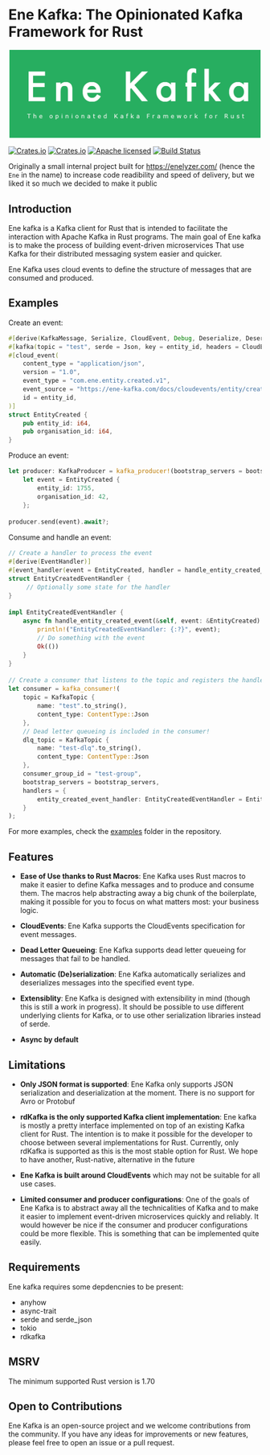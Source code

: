 # Ene Kafka: The Opinionated Kafka Framework for Rust

<p align="center">
<img src="md_assets/ene-kafka.png"
     alt="Markdown Monster icon"
     width=500 />
</p>

[![Crates.io][crates-badge]][crates-url]
[![Crates.io][derive-crates-badge]][derive-crates-url]
[![Apache licensed][license-badge]][license-url]
[![Build Status][actions-badge]][actions-url]

[crates-badge]: https://img.shields.io/crates/v/ene-kafka.svg?label=ene-kafka
[crates-url]: https://crates.io/crates/ene-kafka
[derive-crates-badge]: https://img.shields.io/crates/v/ene-kafka-derive.svg?label=ene-kafka-derive
[derive-crates-url]: https://crates.io/crates/ene-kafka-derive
[license-badge]: https://img.shields.io/badge/license-Apache%20v2-blue.svg
[license-url]: https://github.com/ene-rs/ene-kafka/blob/main/LICENSE
[actions-badge]: https://github.com/ene-rs/ene-kafka/actions/workflows/rust.yml/badge.svg
[actions-url]: https://github.com/ene-rs/ene-kafka/actions?query=branch%3Amain

Originally a small internal project built for https://enelyzer.com/ (hence the `Ene` in the name) to increase code readibility and speed of delivery, but we liked it so much we decided to make it public

## Introduction
Ene kafka is a Kafka client for Rust that is intended to facilitate the interaction with Apache Kafka in Rust programs. The main goal of Ene kafka is to make the process of building event-driven microservices That use Kafka for their distributed messaging system easier and quicker. 

Ene Kafka uses cloud events to define the structure of messages that are consumed and produced.

## Examples

Create an event:
```rust
#[derive(KafkaMessage, Serialize, CloudEvent, Debug, Deserialize, DeserializeFrom)]
#[kafka(topic = "test", serde = Json, key = entity_id, headers = CloudEvent)]
#[cloud_event(
    content_type = "application/json",
    version = "1.0",
    event_type = "com.ene.entity.created.v1",
    event_source = "https://ene-kafka.com/docs/cloudevents/entity/created",
    id = entity_id,
)]
struct EntityCreated {
    pub entity_id: i64,
    pub organisation_id: i64,
}
```

Produce an event:
```rust
let producer: KafkaProducer = kafka_producer!(bootstrap_servers = bootstrap_servers.clone());
    let event = EntityCreated {
        entity_id: 1755,
        organisation_id: 42,
    };

producer.send(event).await?;
```

Consume and handle an event:
```rust
// Create a handler to process the event
#[derive(EventHandler)]
#[event_handler(event = EntityCreated, handler = handle_entity_created_event)]
struct EntityCreatedEventHandler {
     // Optionally some state for the handler
}

impl EntityCreatedEventHandler {
    async fn handle_entity_created_event(&self, event: &EntityCreated) -> ene_kafka::KafkaResult<()> {
        println!("EntityCreatedEventHandler: {:?}", event);
        // Do something with the event
        Ok(())
    }
}

// Create a consumer that listens to the topic and registers the handler
let consumer = kafka_consumer!(
    topic = KafkaTopic {
        name: "test".to_string(),
        content_type: ContentType::Json
    },
    // Dead letter queueing is included in the consumer!
    dlq_topic = KafkaTopic {
        name: "test-dlq".to_string(),
        content_type: ContentType::Json
    },
    consumer_group_id = "test-group",
    bootstrap_servers = bootstrap_servers,
    handlers = {
        entity_created_event_handler: EntityCreatedEventHandler = EntityCreatedEventHandler { /*Handler state initialisation*/ }
    }
);
```
For more examples, check the [examples](ene_kafka_examples/) folder in the repository.

## Features
- **Ease of Use thanks to Rust Macros**: Ene Kafka uses Rust macros to make it easier to define Kafka messages and to produce and consume them. The macros help abstracting away a big chunk of the boilerplate, making it possible for you to focus on what matters most: your business logic.

- **CloudEvents**: Ene Kafka supports the CloudEvents specification for event messages.

- **Dead Letter Queueing**: Ene Kafka supports dead letter queueing for messages that fail to be handled.

- **Automatic (De)serialization**: Ene Kafka automatically serializes and deserializes messages into the specified event type.

- **Extensiblity**: Ene Kafka is designed with extensibility in mind (though this is still a work in progress). It should be possible to use different underlying clients for Kafka, or to use other serialization libraries instead of serde.

- **Async by default**

## Limitations
- **Only JSON format is supported**: Ene Kafka only supports JSON serialization and deserialization at the moment. There is no support for Avro or Protobuf

- **rdKafka is the only supported Kafka client implementation**: Ene kafka is mostly a pretty interface implemented on top of an existing Kafka client for Rust. The intention is to make it possible for the developer to choose between several implementations for Rust. Currently, only rdKafka is supported as this is the most stable option for Rust. We hope to have another, Rust-native, alternative in the future

- **Ene Kafka is built around CloudEvents** which may not be suitable for all use cases.

- **Limited consumer and producer configurations**: One of the goals of Ene Kafka is to abstract away all the technicalities of Kafka and to make it easier to implement event-driven microservices quickly and reliably. It would however be nice if the consumer and producer configurations could be more flexible. This is something that can be implemented quite easily.

## Requirements
Ene kafka requires some depdencnies to be present:
- anyhow
- async-trait
- serde and serde_json
- tokio
- rdkafka


## MSRV
The minimum supported Rust version is 1.70

## Open to Contributions
Ene Kafka is an open-source project and we welcome contributions from the community. If you have any ideas for improvements or new features, please feel free to open an issue or a pull request.
